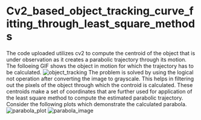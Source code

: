 # Cv2_based_object_tracking_curve_fitting_through_least_square_methods
The code uploaded utilizes cv2 to compute the centroid of the object that is under observation as it creates a parabolic trajectory through its motion. The folloeing GIF shows the object in motion for 
which the trajectory has to be calculated.
![object_tracking](https://github.com/user-attachments/assets/b8413abf-ed22-414f-84c7-2c9f9c4ee7b0)
The problem is solved by using the logical not operation after converting the image to grayscale. This helps in filtering out the pixels of the object through which the controid is calculated.
These centroids make a set of coordinates that are further used for application of the least square method to compute the estimated parabolic trajectory. Consider the following plots which demonstrate
the calculated parabola.
![parabola_plot](https://github.com/user-attachments/assets/03a620c8-88cc-4930-872a-fe77894e8b0c)
![parabola_image](https://github.com/user-attachments/assets/1a1e1b42-3a4f-4d88-b0c1-e986c241ce90)
